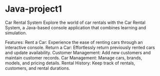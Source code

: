 # Java-project1

Car Rental System
Explore the world of car rentals with the Car Rental System, a Java-based console application that combines learning and simulation.

Features:
Rent a Car: Experience the ease of renting cars through an interactive console. 
Return a Car: Effortlessly return previously rented cars and update availability. 
Customer Management: Add new customers and maintain customer records. 
Car Management: Manage cars, brands, models, and pricing details.
Rental History: Keep track of rentals, customers, and rental durations.
